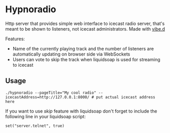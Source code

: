 # Hypnoradio

Http server that provides simple web interface to icecast radio server, that's meant to be shown to listeners, not icecast administrators.
Made with [vibe.d](https://vibed.org/)

Features:

* Name of the currently playing track and the number of listeners are automatically updating on browser side via WebSockets
* Users can vote to skip the track when liquidsoap is used for streaming to icecast

## Usage

    ./hypnoradio --pageTitle="My cool radio" --icecastAddress=http://127.0.0.1:8000/ # put actual icecast address here

If you want to use *skip* feature with liquidsoap don't forget to include the following line in your liquidsoap script:

    set("server.telnet", true)
